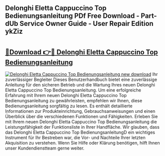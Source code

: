 ## Delonghi Eletta Cappuccino Top Bedienungsanleitung PDf Free Download - Part-dUb Service Owner Guide - User Repair Edition ykZiz

# <h2><a href="http://df04rnw.blite.top/?on=Delonghi+Eletta+Cappuccino+Top+Bedienungsanleitung">🔗Download 👉🔴 Delonghi Eletta Cappuccino Top Bedienungsanleitung</a></h2>

[![Delonghi Eletta Cappuccino Top Bedienungsanleitung new download](https://i.imgur.com/lujVjoI.png)](http://df04rnw.blite.top/?on=Delonghi+Eletta+Cappuccino+Top+Bedienungsanleitung)
Ihr zuverlässiger Begleiter Dieses Benutzerhandbuch bietet eine zuverlässige Anleitung für den sicheren Betrieb und die Wartung Ihres neuen Delonghi Eletta Cappuccino Top Bedienungsanleitung. Um eine erfolgreiche Erfahrung mit Ihrem neuen Delonghi Eletta Cappuccino Top Bedienungsanleitung zu gewährleisten, empfehlen wir Ihnen, diese Bedienungsanleitung sorgfältig zu lesen. Es enthält detaillierte Informationen zur Produkteinrichtung, Gebrauchsanweisungen und einen Überblick über die verschiedenen Funktionen und Fähigkeiten. Erleben Sie mit Ihrem neuen Delonghi Eletta Cappuccino Top Bedienungsanleitung die Leistungsfähigkeit der Funktionsliste in Ihrer Handfläche. Wir glauben, dass das Delonghi Eletta Cappuccino Top BedienungsanleitungD ein wichtiges Instrument für Ihr Bestreben war, die Vor- und Nachteile Ihrer letzten Akquisition zu verstehen. Wenn Sie Hilfe oder Klärung benötigen, hilft Ihnen unser Kundendienstteam gerne weiter.
